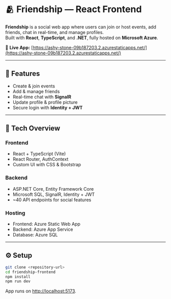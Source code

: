 # 🫂 Friendship — React Frontend

**Friendship** is a social web app where users can join or host events, add friends, chat in real-time, and manage profiles.  
Built with **React**, **TypeScript**, and **.NET**, fully hosted on **Microsoft Azure**.

🔗 **Live App:** [https://ashy-stone-09b187203.2.azurestaticapps.net/](https://ashy-stone-09b187203.2.azurestaticapps.net/)

---

## 🚀 Features

- Create & join events  
- Add & manage friends  
- Real-time chat with **SignalR**  
- Update profile & profile picture  
- Secure login with **Identity + JWT**

---

## 🧠 Tech Overview

### Frontend
- React + TypeScript (Vite)  
- React Router, AuthContext  
- Custom UI with CSS & Bootstrap  

### Backend
- ASP.NET Core, Entity Framework Core  
- Microsoft SQL, SignalR, Identity + JWT  
- ~40 API endpoints for social features  

### Hosting
- Frontend: Azure Static Web App  
- Backend: Azure App Service  
- Database: Azure SQL  

---

## ⚙️ Setup

```bash
git clone <repository-url>
cd friendship-frontend
npm install
npm run dev
```
App runs on [http://localhost:5173](http://localhost:5173).
